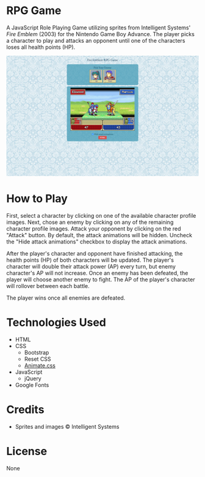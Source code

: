 # RPG Game
A JavaScript Role Playing Game utilizing sprites from Intelligent Systems' _Fire Emblem_ (2003) for the Nintendo Game Boy Advance. The player picks a character to play and attacks an opponent until one of the characters loses all health points (HP). 

![Screenshot](/assets/screenshots/screenshot.png "RPG Game Screenshot")

# How to Play
First, select a character by clicking on one of the available character profile images. Next, chose an enemy by clicking on any of the remaining character profile images. Attack your opponent by clicking on the red "Attack" button. By default, the attack animations will be hidden. Uncheck the "Hide attack animations" checkbox to display the attack animations.

After the player's character and opponent have finished attacking, the health points (HP) of both characters will be updated. The player's character will double their attack power (AP) every turn, but enemy character's AP will not increase. Once an enemy has been defeated, the player will choose another enemy to fight. The AP of the player's character will rollover between each battle.

The player wins once all enemies are defeated.

# Technologies Used
* HTML
* CSS
  * Bootstrap
  * Reset CSS
  * [Animate.css](https://daneden.github.io/animate.css)
* JavaScript
  * jQuery
* Google Fonts

# Credits
* Sprites and images &copy; Intelligent Systems

# License
None